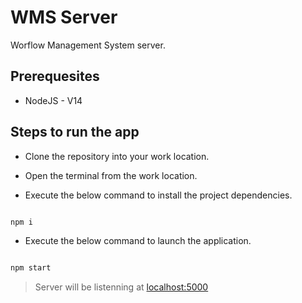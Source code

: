 # WMS Server

Worflow Management System server.

## Prerequesites

* NodeJS - V14

## Steps to run the app

* Clone the repository into your work location.

* Open the terminal from the work location.

* Execute the below command to install the project dependencies.

```bash

npm i

```

* Execute the below command to launch the application.

```bash

npm start

```

> Server will be listenning at [localhost:5000](http://localhost:5000) 
